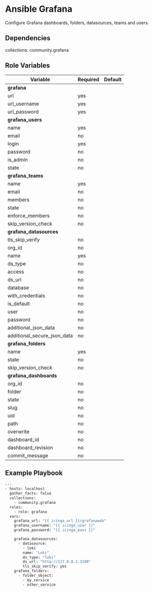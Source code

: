 # Ansible Grafana

Configure Grafana dashboards, folders, datasources, teams and users.

## Dependencies

collections:
community.grafana

## Role Variables

| Variable                    | Required | Default
| ----------------------------| -------- | ---------
| **grafana**
| url                         | yes      |
| url_username                | yes      |
| url_password                | yes      |
| **grafana_users**
| name                        | yes      |
| email                       | no       |
| login                       | yes      |
| password                    | no       |
| is_admin                    | no       |
| state                       | no       |
| **grafana_teams**
| name                        | yes      |
| email                       | no       |
| members                     | no       |
| state                       | no       |
| enforce_members             | no       |
| skip_version_check          | no       |
| **grafana_datasources**
| tls_skip_verify             | no       |
| org_id                      | no       |
| name                        | yes      |
| ds_type                     | no       |
| access                      | no       |
| ds_url                      | no       |
| database                    | no       |
| with_credentials            | no       |
| is_default                  | no       |
| user                        | no       |
| password                    | no       |
| additional_json_data        | no       |
| additional_secure_json_data | no       |
| **grafana_folders**
| name                        | yes      |
| state                       | no       |
| skip_version_check          | no       |
| **grafana_dashboards**
| org_id                      | no       |
| folder                      | no       |
| state                       | no       |
| slug                        | no       |
| uid                         | no       |
| path                        | no       |
| overwrite                   | no       |
| dashboard_id                | no       |
| dashboard_revision          | no       |
| commit_message              | no       |

## Example Playbook

```bash
---
- hosts: localhost
  gather_facts: false
  collections:
    - community.grafana
  roles:
    - role: grafana
  vars:
    grafana_url: "{{ icinga_url }}/grafanaweb"
    grafana_username: "{{ icinga_user }}"
    grafana_password: "{{ icinga_pass }}"

    grafana_datasources:
      - datasource:
        - loki
        name: "Loki"
        ds_type: "loki"
        ds_url: "http://127.0.0.1:3100"
        tls_skip_verify: yes
    grafana_folders:
      - folder_object:
        - my_service
        - other_service
```

